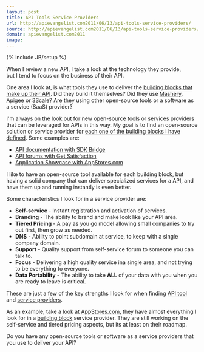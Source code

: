 ```yaml
---
layout: post
title: API Tools Service Providers
url: http://apievangelist.com2011/06/13/api-tools-service-providers/
source: http://apievangelist.com2011/06/13/api-tools-service-providers/
domain: apievangelist.com2011
image: 
---
```

{% include JB/setup %}
<a href="http://appstores.com/"><img style="padding: 15px;" src="http://kinlane-productions.s3.amazonaws.com/api-evangelist/app-showcase/Appstores.png" alt="" align="right" /></a>When I review a new API, I take a look at the technology they provide, but I tend to focus on the business of their API.<p></p>
One area I look at, is what tools they use to deliver the <a title="building blocks that make of their API" href="http://www.apievangelist.com/ecosystem-building-blocks.php">building blocks that make up their API</a>.  Did they build it themselves?   Did they use <a title="Mashery" href="http://blog.apievangelist.com/2010/10/10/mashery-api-services/">Mashery</a>, <a title="Apigee" href="http://blog.apievangelist.com/2010/10/10/apigee-api-services/">Apigee</a> or <a title="3Scale" href="http://blog.apievangelist.com/2010/10/10/3scale-api-services/">3Scale</a>?  Are they using other open-source tools or a software as a service (SaaS) provider?<p></p>
I'm always on the look out for new open-source tools or services providers that can be leveraged for APIs in this way.  My goal is to find an open-source solution or service provider for <a title="each one of the building blocks i have defined" href="http://www.apievangelist.com/ecosystem-building-blocks.php">each one of the building blocks I have defined</a>.  Some examples are:
<ul class="mainlist">
	<li><a title="API documentation with SDK Bridge" href="http://blog.apievangelist.com/2010/10/09/api-documentation/">API documentation with SDK Bridge</a></li>
	<li><a title="API forums with Get Satisfaction" href="http://blog.apievangelist.com/2011/05/30/api-forums-using-get-satisfaction/">API forums with Get Satisfaction</a></li>
	<li><a title="Application Showcase with AppStores.com" href="http://blog.apievangelist.com/2011/06/08/a-white-label-api-appstore-platform/">Application Showcase with AppStores.com</a></li>
</ul>
I like to have an open-source tool available for each building block, but having a solid company that can deliver specialized services for a API, and have them up and running instantly is even better.<p></p>
Some characteristics I look for in a service provider are:
<ul class="mainlist">
	<li><strong>Self-service </strong>- Instant registration and activation of services.</li>
	<li><strong>Branding</strong> - The ability to brand and make look like your API area.</li>
	<li><strong>Tiered Pricing </strong>- A pay as you go model allowing small companies to try out first, then grow as needed.</li>
	<li><strong>DNS</strong> - Ability to point subdomain at service, to keep with a single company domain.</li>
	<li><strong>Support</strong> - Quality support from self-service forum to someone you can talk to.</li>
	<li><strong>Focus</strong> - Delivering a high quality service ina  single area, and not trying to be everything to everyone.</li>
	<li><strong>Data Portability</strong> - The ability to take <strong>ALL</strong> of your data with you when you are ready to leave is critical.</li>
</ul>
These are just a few of the key strengths I look for when finding <a title="API Tool" href="http://blog.apievangelist.com/category/tools/">API tool</a> and <a title="service providers" href="http://blog.apievangelist.com/category/services/">service providers</a>.<p></p>
As an example, take a look at <a title="AppStores.com" href="http://appstores.com/">AppStores.com</a>, they have almost everything I look for in a <a title="building block" href="http://www.apievangelist.com/ecosystem-building-blocks.php">building block</a> service provider.  They are still working on the self-service and tiered pricing aspects, but its at least on their roadmap.<p></p>
Do you have any open-source tools or software as a service providers that you use to deliver your API?
